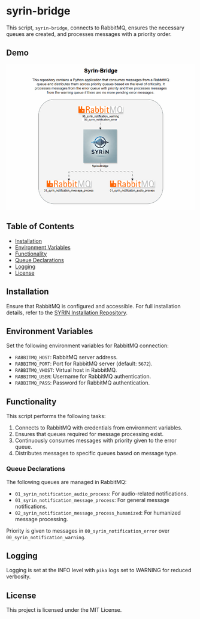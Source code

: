 
# syrin-bridge

This script, `syrin-bridge`, connects to RabbitMQ, ensures the necessary queues are created, and processes messages with a priority order.

## Demo

![Application Demo](./driagrams/Syrin-Bridge.gif)

## Table of Contents
- [Installation](#installation)
- [Environment Variables](#environment-variables)
- [Functionality](#functionality)
- [Queue Declarations](#queue-declarations)
- [Logging](#logging)
- [License](#license)

## Installation

Ensure that RabbitMQ is configured and accessible. For full installation details, refer to the [SYRIN Installation Repository](https://github.com/syrin-alert/syrin-install).

## Environment Variables

Set the following environment variables for RabbitMQ connection:

- `RABBITMQ_HOST`: RabbitMQ server address.
- `RABBITMQ_PORT`: Port for RabbitMQ server (default: `5672`).
- `RABBITMQ_VHOST`: Virtual host in RabbitMQ.
- `RABBITMQ_USER`: Username for RabbitMQ authentication.
- `RABBITMQ_PASS`: Password for RabbitMQ authentication.

## Functionality

This script performs the following tasks:

1. Connects to RabbitMQ with credentials from environment variables.
2. Ensures that queues required for message processing exist.
3. Continuously consumes messages with priority given to the error queue.
4. Distributes messages to specific queues based on message type.

### Queue Declarations

The following queues are managed in RabbitMQ:

- `01_syrin_notification_audio_process`: For audio-related notifications.
- `01_syrin_notification_message_process`: For general message notifications.
- `02_syrin_notification_message_process_humanized`: For humanized message processing.

Priority is given to messages in `00_syrin_notification_error` over `00_syrin_notification_warning`.

## Logging

Logging is set at the INFO level with `pika` logs set to WARNING for reduced verbosity.

## License

This project is licensed under the MIT License.
